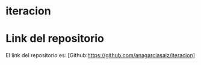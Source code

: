 # iteracion
# Link del repositorio
El link del repositorio es: [Github:https://github.com/anagarciasaiz/iteracion]
